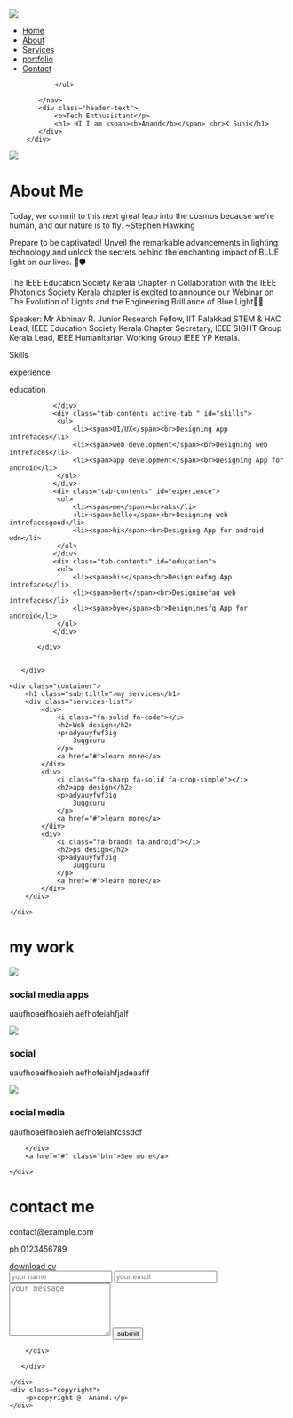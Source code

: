 <!DOCTYPE html>
<html lang="en">
<head>
    <meta charset="utf-8"><!-- for editing in browser -->
    <meta http-equiv="X-UA-compatible" content="IE-edge"> <!-- to improve the performance to the website -->
    <meta name="viewport" content="width=device-width, intial-scale=1.0"> <!-- to fit into differnt devices -->
    <title>personal portfolio</title>
    <script defer src="script.js"></script> 
    <link rel="stylesheet" href="sytle.css">
    <script src="https://kit.fontawesome.com/867b952505.js" crossorigin="anonymous"></script>
</head>   
<body>
<div id="header">
     <div class="container">
        <nav>
            <img src="images/aks logo.png" class="logo">
            <ul>
                <li><a href="#header">Home</a></li>
                <li><a href="#about">About</a></li>
                <li><a href="#services">Services</a></li>
                <li><a href="#portfolio">portfolio</a></li>
                <li><a href="#contact">Contact</a></li>
                
            
            </ul>
        
        </nav>
        <div class="header-text">
            <p>Tech Enthusistant</p>
            <h1> HI I am <span><b>Anand</b></span> <br>K Suni</h1>
        </div>
     </div>
</div>
<!----------about------------>
<div id="about">
    <div class="container"></div>
       <div class="row">
           <div class="about-col-1">
            <img src="images/user.png">
           </div>
           <div class="about-col-2">
               <h1 class="sub-tiltle">About Me</h1>
               <p>Today, we commit to this next great leap into the cosmos because we're human, and our nature is to fly. 
                ~Stephen Hawking 
 
  Prepare to be captivated! Unveil the remarkable advancements in lighting technology and unlock the secrets behind the enchanting impact of BLUE light on our lives. 💎🛡️
 
 The IEEE Education Society Kerala Chapter in Collaboration with the IEEE Photonics Society Kerala chapter is excited to announce our Webinar on  The Evolution of Lights and the Engineering Brilliance of Blue Light🔌💡. 
 
 Speaker: Mr Abhinav R. 
 Junior Research Fellow, IIT Palakkad
 STEM & HAC Lead, IEEE Education Society Kerala Chapter 
 Secretary, IEEE SIGHT Group  Kerala 
 Lead, IEEE Humanitarian  Working Group IEEE YP Kerala.
               </p>
               <div class="tab-titles">
                <p class="tab-links active-link" onclick="opentab('skills')">Skills</p>
                <p class="tab-links" onclick="opentab('experience')">experience</p>
                <p class="tab-links" onclick="opentab('education')">education</p>

               </div>
               <div class="tab-contents active-tab " id="skills">
                <ul>
                    <li><span>UI/UX</span><br>Designing App intrefaces</li>
                    <li><span>web development</span><br>Designing web intrefaces</li>
                    <li><span>app development</span><br>Designing App for android</li>
                </ul>
               </div>
               <div class="tab-contents" id="experience">
                <ul>
                    <li><span>me</span><br>aks</li>
                    <li><span>hello</span><br>Designing web intrefacesgood</li>
                    <li><span>hi</span><br>Designing App for android wdn</li>
                </ul>
               </div>
               <div class="tab-contents" id="education">
                <ul>
                    <li><span>his</span><br>Designieafng App intrefaces</li>
                    <li><span>hert</span><br>Designinefag web intrefaces</li>
                    <li><span>bye</span><br>Designinesfg App for android</li>
                </ul>
               </div>

           </div>


       </div>
</div>

<!-----services-------->

<div class="services">

    <div class="container">
        <h1 class="sub-tiltle">my services</h1>
        <div class="services-list">
            <div>
                <i class="fa-solid fa-code"></i>
                <h2>Web design</h2>
                <p>adyauyfwf3ig
                    3uqgcuru
                </p>
                <a href="#">learn more</a>
            </div>
            <div>
                <i class="fa-sharp fa-solid fa-crop-simple"></i>
                <h2>app design</h2>
                <p>adyauyfwf3ig
                    3uqgcuru
                </p>
                <a href="#">learn more</a>
            </div>
            <div>
                <i class="fa-brands fa-android"></i>
                <h2>ps design</h2>
                <p>adyauyfwf3ig
                    3uqgcuru
                </p>
                <a href="#">learn more</a>
            </div>
        </div>

    </div>
</div>
<!-----portfolio------->
<div id="portfolio">
    <div class="container">
        <h1 class="sub-tiltle">my work</h1>
        <div class="work-list">
            <div class="work">
                <img src="images/work-1.png">
                <div class="layer">
                    <h3>social media apps</h3>
                    <p>uaufhoaeifhoaieh
                        aefhofeiahfjalf
                    </p>
                    <a href="#"><i class="fa-solid fa-link"></i></a> <!--icon-->
                </div>
            </div>
            <div class="work">
                <img src="images/work-2.png">
                <div class="layer">
                    <h3>social </h3>
                    <p>uaufhoaeifhoaieh
                        aefhofeiahfjadeaaflf
                    </p>
                    <a href="#"><i class="fa-solid fa-link"></i></a>
                </div>
            </div>
            <div class="work">
                <img src="images/work-3.png">
                <div class="layer">
                    <h3>social media </h3>
                    <p>uaufhoaeifhoaieh
                        aefhofeiahfcssdcf
                    </p>
                    <a href="#"><i class="fa-solid fa-link"></i></a>
                </div>
            </div>

        </div>
        <a href="#" class="btn">See more</a>

    </div>
</div>
<!----------contact-------------->

<div id="contact">
    <div class="container"> <!---for width adjust according to the screen-->
       <div class="row">
        <div class="contact-left">
            <h1 class="subtitle">contact me</h1> <!-- to change the font size, color, and other properties of the subtitle heading.-->
            <p><i class="fa-solid fa-paper-plane"></i>contact@example.com</p>
            <p><i class="fa-solid fa-phone"></i>ph 0123456789</p>
            <div class="social-media-icons">
                <a href=""><i class="fa-brands fa-instagram"></i></a>
                <a href=""><i class="fa-brands fa-instagram"></i></a>
                <a href=""><i class="fa-brands fa-instagram"></i></a>
                <a href=""><i class="fa-brands fa-instagram"></i></a>
            </div>
            <a href="images/my-cv.pdf" download class="btn btn2">download cv</a>
        </div>
        <div class="contact-right">
            <form>
                <input type="text" name="name" placeholder="your name" required>
                <input type="email" email="email" placeholder="your email" required>
                <textarea name="message" rows="6" placeholder="your message"></textarea>
                <button type="submit " class="btn btn2">submit</button>
            </form> 
            

        </div>

       </div>
        
    </div>
    <div class="copyright">
        <p>copyright @  Anand.</p>
    </div>
</div>


<script> 

     var tablinks = document.getElementsByClassName("tab-links");
     var tabcontents = document.getElementsByClassName("tab-contents");

function opentab(tabname){
    for(tablink of tablinks){
        tablink.classList.remove("active-link");/*it will active class*/
    }
    for(tabcontent of tabcontents){
        tabcontent.classList.remove("active-tab");/*it will active class*/
    }
    event.currentTarget.classList.add("active-link")
    document.getElementById(tabname).classList.add("active-tab") /* to get data of specific tab*/

}


</script>
</body>

    
</html>
